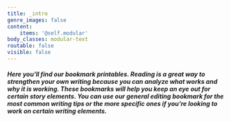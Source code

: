 ```yaml
---
title: _intro
genre_images: false
content:
    items: '@self.modular'
body_classes: modular-text
routable: false
visible: false
---
```


##### Here you'll find our bookmark printables. Reading is a great way to strengthen your own writing because you can analyze what works and why it is working. These bookmarks will help you keep an eye out for certain story elements. You can use our general editing bookmark for the most common writing tips or the more specific ones if you're looking to work on certain writing elements.
